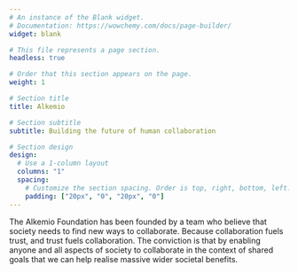 ```yaml
---
# An instance of the Blank widget.
# Documentation: https://wowchemy.com/docs/page-builder/
widget: blank

# This file represents a page section.
headless: true

# Order that this section appears on the page.
weight: 1

# Section title
title: Alkemio

# Section subtitle
subtitle: Building the future of human collaboration

# Section design
design:
  # Use a 1-column layout
  columns: "1"
  spacing:
    # Customize the section spacing. Order is top, right, bottom, left.
    padding: ["20px", "0", "20px", "0"]
---
```


The Alkemio Foundation has been founded by a team who believe that society needs to find new ways to collaborate. Because collaboration fuels trust, and trust fuels collaboration. The conviction is that by enabling anyone and all aspects of society to collaborate in the context of shared goals that we can help realise massive wider societal benefits. 
